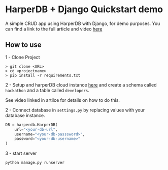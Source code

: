 # HarperDB + Django Quickstart demo

A simple CRUD app using HarperDB with Django, for demo purposes. You can find a link to the full article and video [here]([#](https://dev.to/dennisivy11/using-harperdb-with-django-10m8))


## How to use

1 - Clone Project

```
> git clone <URL>
> cd <projectname>
> pip install -r requirements.txt
```

2 - Setup and harperDB cloud instance [here](https://harperdb.io/) and create a schema called `hackathon` and a table called `developers`. 

See video linked in artilce for details on how to do this.

2 - Connect database in `settings.py` by replacing values with your database instance.

```python
DB = harperdb.HarperDB(
    url="<your-db-url",
    username="<your-db-passsword>",
    password="<your-db-username>"
)
```

3 - start server

```
python manage.py runserver
```